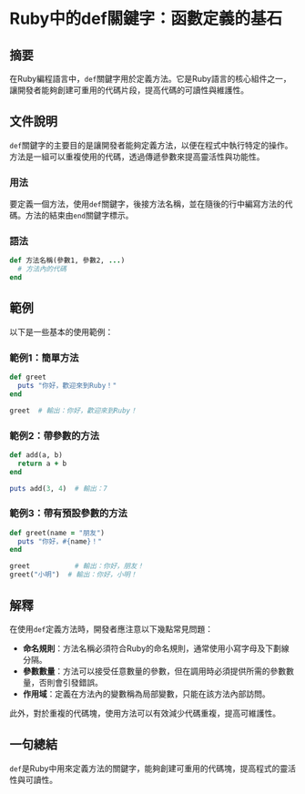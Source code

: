 <!--
Meta Description: # Ruby中的def關鍵字：函數定義的基石 ## 摘要 在Ruby編程語言中，`def`關鍵字用於定義方法。它是Ruby語言的核心組件之一，讓開發者能夠創建可重用的代碼片段，提高代碼的可讀性與維護性。 ## 文件說明 `def`關鍵字的主要目的是讓開發者能夠定義方法，以便在程式中執行特定的操作。方...
Meta Keywords: def, end, greet, ruby, puts
-->

# Ruby中的def關鍵字：函數定義的基石

## 摘要
在Ruby編程語言中，`def`關鍵字用於定義方法。它是Ruby語言的核心組件之一，讓開發者能夠創建可重用的代碼片段，提高代碼的可讀性與維護性。

## 文件說明
`def`關鍵字的主要目的是讓開發者能夠定義方法，以便在程式中執行特定的操作。方法是一組可以重複使用的代碼，透過傳遞參數來提高靈活性與功能性。

### 用法
要定義一個方法，使用`def`關鍵字，後接方法名稱，並在隨後的行中編寫方法的代碼。方法的結束由`end`關鍵字標示。

### 語法
```ruby
def 方法名稱(參數1, 參數2, ...)
  # 方法內的代碼
end
```

## 範例
以下是一些基本的使用範例：

### 範例1：簡單方法
```ruby
def greet
  puts "你好，歡迎來到Ruby！"
end

greet  # 輸出：你好，歡迎來到Ruby！
```

### 範例2：帶參數的方法
```ruby
def add(a, b)
  return a + b
end

puts add(3, 4)  # 輸出：7
```

### 範例3：帶有預設參數的方法
```ruby
def greet(name = "朋友")
  puts "你好，#{name}！"
end

greet           # 輸出：你好，朋友！
greet("小明")  # 輸出：你好，小明！
```

## 解釋
在使用`def`定義方法時，開發者應注意以下幾點常見問題：

- **命名規則**：方法名稱必須符合Ruby的命名規則，通常使用小寫字母及下劃線分隔。
- **參數數量**：方法可以接受任意數量的參數，但在調用時必須提供所需的參數數量，否則會引發錯誤。
- **作用域**：定義在方法內的變數稱為局部變數，只能在該方法內部訪問。

此外，對於重複的代碼塊，使用方法可以有效減少代碼重複，提高可維護性。

## 一句總結
`def`是Ruby中用來定義方法的關鍵字，能夠創建可重用的代碼塊，提高程式的靈活性與可讀性。